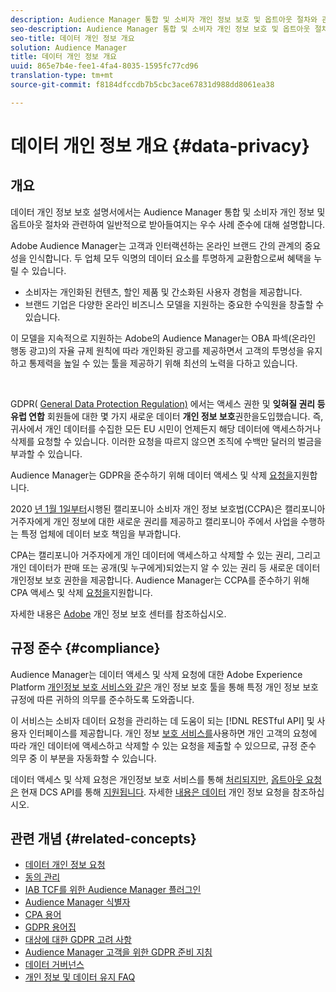 ```yaml
---
description: Audience Manager 통합 및 소비자 개인 정보 보호 및 옵트아웃 절차와 관련하여 일반적으로 수용되는 우수 사례 준수 등에 대해 설명합니다.
seo-description: Audience Manager 통합 및 소비자 개인 정보 보호 및 옵트아웃 절차와 관련하여 일반적으로 수용되는 우수 사례 준수 등에 대해 설명합니다.
seo-title: 데이터 개인 정보 개요
solution: Audience Manager
title: 데이터 개인 정보 개요
uuid: 865e7b4e-fee1-4fa4-8035-1595fc77cd96
translation-type: tm+mt
source-git-commit: f8184dfccdb7b5cbc3ace67831d988dd8061ea38

---
```



# 데이터 개인 정보 개요 {#data-privacy}

## 개요

데이터 개인 정보 보호 설명서에서는 Audience Manager 통합 및 소비자 개인 정보 및 옵트아웃 절차와 관련하여 일반적으로 받아들여지는 우수 사례 준수에 대해 설명합니다.

Adobe Audience Manager는 고객과 인터랙션하는 온라인 브랜드 간의 관계의 중요성을 인식합니다. 두 업체 모두 익명의 데이터 요소를 투명하게 교환함으로써 혜택을 누릴 수 있습니다.

* 소비자는 개인화된 컨텐츠, 할인 제품 및 간소화된 사용자 경험을 제공합니다.
* 브랜드 기업은 다양한 온라인 비즈니스 모델을 지원하는 중요한 수익원을 창출할 수 있습니다.

이 모델을 지속적으로 지원하는 Adobe의 Audience Manager는 OBA 파섹(온라인 행동 광고)의 자율 규제 원칙에 따라 개인화된 광고를 제공하면서 고객의 투명성을 유지하고 통제력을 높일 수 있는 툴을 제공하기 위해 최선의 노력을 다하고 있습니다.[](https://www.iab.com/news/self-regulatory-principles-for-online-behavioral-advertising/)

 

GDPR( [General Data Protection Regulation)](https://eugdpr.org/) 에서는 액세스 권한 및 **잊혀질 권리 등 유럽 연합** 회원들에 대한 몇 가지 새로운 데이터 **개인 정보 보호**&#x200B;권한을도입했습니다. 즉, 귀사에서 개인 데이터를 수집한 모든 EU 시민이 언제든지 해당 데이터에 액세스하거나 삭제를 요청할 수 있습니다. 이러한 요청을 따르지 않으면 조직에 수백만 달러의 벌금을 부과할 수 있습니다.

Audience Manager는 GDPR을 준수하기 위해 데이터 액세스 및 삭제 [요청을](data-privacy-requests.md)지원합니다.

2020 [년 1월 1일부터](https://www.caprivacy.org/about)시행된 캘리포니아 소비자 개인 정보 보호법(CCPA)은 캘리포니아 거주자에게 개인 정보에 대한 새로운 권리를 제공하고 캘리포니아 주에서 사업을 수행하는 특정 업체에 데이터 보호 책임을 부과합니다.

CPA는 캘리포니아 거주자에게 개인 데이터에 액세스하고 삭제할 수 있는 권리, 그리고 개인 데이터가 판매 또는 공개(및 누구에게)되었는지 알 수 있는 권리 등 새로운 데이터 개인정보 보호 권한을 제공합니다. Audience Manager는 CCPA를 준수하기 위해 CPA 액세스 및 삭제 [요청을](data-privacy-requests.md)지원합니다.

자세한 내용은 [Adobe](https://www.adobe.com/privacy/opt-out.html) 개인 정보 보호 센터를 참조하십시오.

## 규정 준수 {#compliance}

Audience Manager는 데이터 액세스 및 삭제 요청에 대한 Adobe Experience Platform [개인정보 보호 서비스와 같은](https://www.adobe.io/apis/experienceplatform/home/services/privacy-service.html) 개인 정보 보호 툴을 통해 특정 개인 정보 보호 규정에 따른 귀하의 의무를 준수하도록 도와줍니다.

이 서비스는 소비자 데이터 요청을 관리하는 데 도움이 되는 [!DNL RESTful API] 및 사용자 인터페이스를 제공합니다. 개인 정보 [보호 서비스를](https://www.adobe.io/apis/experienceplatform/home/services/privacy-service.html)사용하면 개인 고객의 요청에 따라 개인 데이터에 액세스하고 삭제할 수 있는 요청을 제출할 수 있으므로, 규정 준수 의무 중 이 부분을 자동화할 수 있습니다.

데이터 액세스 및 삭제 요청은 개인정보 보호 서비스를 통해 [처리되지만](https://www.adobe.io/apis/experienceplatform/home/services/privacy-service.html), [옵트아웃 요청은](data-privacy-requests.md#opt-out-requests) 현재 DCS API를 통해 [지원됩니다](../../api/dcs-intro/dcs-api-reference/dcs-api-reference-overview.md). 자세한 [내용은 데이터](data-privacy-requests.md) 개인 정보 요청을 참조하십시오.

## 관련 개념 {#related-concepts}

* [데이터 개인 정보 요청](data-privacy-requests.md)
* [동의 관리](data-privacy-consent.md)
* [IAB TCF를 위한 Audience Manager 플러그인](aam-iab-plugin.md)
* [Audience Manager 식별자](data-privacy-ids.md)
* [CPA 용어](aam-ccpa-glossary.md)
* [GDPR 용어집](aam-gdpr-glossary.md)
* [대상에 대한 GDPR 고려 사항](aam-gdpr-partners.md)
* [Audience Manager 고객을 위한 GDPR 준비 지침](aam-gdpr-readiness.md)
* [데이터 거버넌스](data-governance.md)
* [개인 정보 및 데이터 유지 FAQ](../../faq/faq-privacy.md)